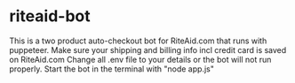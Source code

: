 # riteaid-bot
This is a two product auto-checkout bot for RiteAid.com that runs with puppeteer.
Make sure your shipping and billing info incl credit card is saved on RiteAid.com
Change all .env file to your details or the bot will not run properly.
Start the bot in the terminal with "node app.js"
